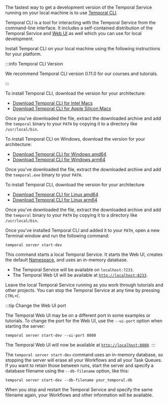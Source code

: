 The fastest way to get a development version of the Temporal Service running on your local machine is to use [Temporal CLI](https://docs.temporal.io/cli).

Temporal CLI is a tool for interacting with the Temporal Service from the command-line interface. It includes a self-contained distribution of the Temporal Service and [Web UI](https://docs.temporal.io/web-ui) as well which you can use for local development.

Install Temporal CLI on your local machine using the following instructions for your platform.

:::info Temporal CLI Version

We recommend Temporal CLI version 0.11.0 for our courses and tutorials.

:::
<Tabs groupId="os" queryString>
  <TabItem value="mac" label="macOS">

To install Temporal CLI, download the version for your architecture:

- [Download Temporal CLI for Intel Macs](https://temporal.download/cli/archive/v0.11.0?platform=darwin&arch=amd64)
- [Download Temporal CLI for Apple Silicon Macs](https://temporal.download/cli/archive/v0.11.0?platform=darwin&arch=arm64)

Once you've downloaded the file, extract the downloaded archive and add the `temporal` binary to your `PATH` by copying it to a directory like `/usr/local/bin`.

<!--
You can install the latest version with [Homebrew](https://brew.sh) using the following command:

```command
brew install temporal
```
-->

  </TabItem>
  <TabItem value="win" label="Windows">

To install Temporal CLI on Windows, download the version for your architecture:

- [Download Temporal CLI for Windows amd64](https://temporal.download/cli/archive/v0.11.0?platform=windows&arch=amd64)
- [Download Temporal CLI for Windows arm64](https://temporal.download/cli/archive/v0.11.0?platform=windows&arch=arm64)

Once you've downloaded the file, extract the downloaded archive and add the `temporal.exe` binary to your `PATH`.

  </TabItem>
  <TabItem value="linux" label="Linux">


To install Temporal CLI, download the version for your architecture

- [Download Temporal CLI for Linux amd64](https://temporal.download/cli/archive/v0.11.0?platform=linux&arch=amd64)
- [Download Temporal CLI for Linux arm64](https://temporal.download/cli/archive/v0.11.0?platform=linux&arch=arm64)

Once you've downloaded the file, extract the downloaded archive and add the `temporal` binary to your `PATH` by copying it to a directory like `/usr/local/bin`.

  </TabItem>
</Tabs>

Once you've installed Temporal CLI and added it to your `PATH`, open a new Terminal window and run the following command:

```command
temporal server start-dev
```

This command starts a local Temporal Service. It starts the Web UI, creates the default [Namespace](https://docs.temporal.io/namespaces), and uses an in-memory database.

* The Temporal Service will be available on `localhost:7233`.
* The Temporal Web UI will be available at [`http://localhost:8233`](http://localhost:8233/).

Leave the local Temporal Service running as you work through tutorials and other projects. You can stop the Temporal Service at any time by pressing `CTRL+C`.

:::tip Change the Web UI port

The Temporal Web UI may be on a different port in some examples or tutorials. To change the port for the Web UI, use the `--ui-port` option when starting the server:

```command
temporal server start-dev --ui-port 8080
```

The Temporal Web UI will now be available at [`http://localhost:8080`](http://localhost:8080/).
:::

The `temporal server start-dev` command uses an in-memory database, so stopping the server will erase all your Workflows and all your Task Queues. If you want to retain those between runs, start the server and specify a database filename using the `--db-filename` option, like this:

```command
temporal server start-dev --db-filename your_temporal.db
```

When you stop and restart the Temporal Service and specify the same filename again, your Workflows and other information will be available.
